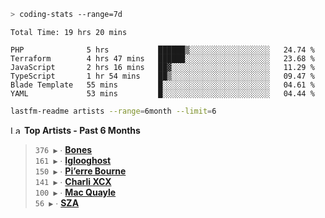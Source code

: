 ```zsh
> coding-stats --range=7d
```

<!--START_SECTION:waka-->

```text
Total Time: 19 hrs 20 mins

PHP              5 hrs           ██████▒░░░░░░░░░░░░░░░░░░   24.74 %
Terraform        4 hrs 47 mins   ██████░░░░░░░░░░░░░░░░░░░   23.68 %
JavaScript       2 hrs 16 mins   ██▓░░░░░░░░░░░░░░░░░░░░░░   11.29 %
TypeScript       1 hr 54 mins    ██▒░░░░░░░░░░░░░░░░░░░░░░   09.47 %
Blade Template   55 mins         █░░░░░░░░░░░░░░░░░░░░░░░░   04.61 %
YAML             53 mins         █░░░░░░░░░░░░░░░░░░░░░░░░   04.44 %
```

<!--END_SECTION:waka-->

```zsh
lastfm-readme artists --range=6month --limit=6
```

<!--START_LASTFM_ARTISTS:{"period": "6month", "rows": 6}-->
<a href="https://last.fm" target="_blank"><img src="https://user-images.githubusercontent.com/17434202/215290617-e793598d-d7c9-428f-9975-156db1ba89cc.svg" alt="Last.fm Logo" width="18" height="13"/></a> **Top Artists - Past 6 Months**

> `376 ▶️` ∙ **[Bones](https://www.last.fm/music/Bones)**<br/>
> `161 ▶️` ∙ **[Iglooghost](https://www.last.fm/music/Iglooghost)**<br/>
> `150 ▶️` ∙ **[Pi’erre Bourne](https://www.last.fm/music/Pi%E2%80%99erre+Bourne)**<br/>
> `141 ▶️` ∙ **[Charli XCX](https://www.last.fm/music/Charli+XCX)**<br/>
> `100 ▶️` ∙ **[Mac Quayle](https://www.last.fm/music/Mac+Quayle)**<br/>
> `56 ▶️` ∙ **[SZA](https://www.last.fm/music/SZA)**<br/>
<!--END_LASTFM_ARTISTS-->
